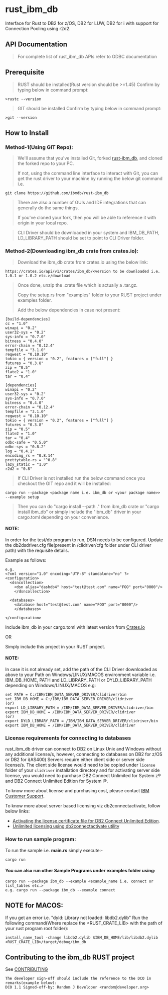 # rust_ibm_db

Interface for Rust to DB2 for z/OS, DB2 for LUW, DB2 for i with support for Connection Pooling using r2d2.

## API Documentation

> For complete list of rust_ibm_db APIs refer to ODBC documentation

## Prerequisite

> RUST should be installed(Rust version should be >=1.45)
Confirm by typing below in command prompt:

```
>rustc --version

```
> GIT should be installed
Confirm by typing below in command prompt:

```
>git --version
```

## How to Install

### Method-1(Using GIT Repo):
> We'll assume that you've installed Git, forked [rust-ibm_db](https://github.com/ibmdb/rust-ibm_db.git), and cloned the forked repo to your PC.
>
> If not, using the command line interface to interact with Git,
> you can get the rust driver to your machine by running the below git command i.e.
```
git clone https://github.com/ibmdb/rust-ibm_db
```
>
> There are also a number of GUIs and IDE integrations that can generally do the same things.
>
> If you've cloned your fork, then you will be able to reference it with origin in your local repo.

> CLI Driver should be downloaded in your system and IBM_DB_PATH, LD_LIBRARY_PATH should be set to point to CLI Driver folder.
>
### Method-2(Downloading ibm_db crate from crates.io):
> Download the ibm_db crate from crates.io using the below link:
```
https://crates.io/api/v1/crates/ibm_db/<version to be downloaded i.e. 1.0.1 or 1.0.2 etc.>/download
```
> Once done, unzip the .crate file which is actually a .tar.gz.
>
> Copy the setup.rs from "examples" folder to your RUST project under examples folder.
> 
> Add the below dependencies in case not present:
```
[build-dependencies]
cc = "1.0"
winapi = "0.2"
user32-sys = "0.2"
sys-info = "0.7.0"
bitness = "0.4.0"
error-chain = "0.12.4"
tempfile = "3.1.0"
reqwest = "0.10.10"
tokio = { version = "0.2", features = ["full"] }
futures = "0.3.8"
zip = "0.5"
flate2 = "1.0"
tar = "0.4"

[dependencies]
winapi = "0.2"
user32-sys = "0.2"
sys-info = "0.7.0"
bitness = "0.4.0"
error-chain = "0.12.4"
tempfile = "3.1.0"
reqwest = "0.10.10"
tokio = { version = "0.2", features = ["full"] }
futures = "0.3.8"
zip = "0.5"
flate2 = "1.0"
tar = "0.4"
odbc-safe = "0.5.0"
odbc-sys = "0.8.2"
log = "0.4.1"
encoding_rs = "0.8.14"
prettytable-rs = "^0.8"
lazy_static = "1.0"
r2d2 = "0.8"
```
> 
> If CLI Driver is not installed run the below command once you checkout the GIT repo and it will be installed:
```
cargo run --package <package name i.e. ibm_db or <your package name>> --example setup
```

> Then you can do "cargo install --path ." from ibm_db crate or "cargo install ibm_db" or simply include the "ibm_db" driver in your cargo.toml depending on your convenience. 

#### NOTE: 

In order for the test/db program to run, DSN needs to be configured. 
Update the db2dsdriver.cfg file(present in /clidriver/cfg folder under CLI driver path) with the requisite details.

Example as follows:
```
e.g.
<?xml version="1.0" encoding="UTF-8" standalone="no" ?>
<configuration>
  <dsncollection>
	<dsn alias="dashdb4" host="test@test.com" name="FOO" port="0000"/>
	</dsncollection>

  <databases>
	<database host="test@test.com" name="FOO" port="0000"/>
	</databases>

</configuration>
```

Include ibm_db in your cargo.toml with latest version from [Crates.io](https://crates.io/crates/ibm_db)

OR 

Simply include this project in your RUST project.

#### NOTE:

In case it is not already set, add the path of the CLI Driver downloaded as above to your Path on
Windows/LINUX/MACOS environment variable i.e. IBM_DB_HOME, PATH and LD_LIBRARY_PATH or DYLD_LIBRARY_PATH depending on Windows/LINUX/MACOS
e.g:
```
set PATH = C:/IBM/IBM_DATA_SERVER_DRIVER/clidriver/bin
set IBM_DB_HOME = C:/IBM/IBM_DATA_SERVER_DRIVER/clidriver
(or)
export LD_LIBRARY_PATH = /IBM/IBM_DATA_SERVER_DRIVER/clidriver/bin
export IBM_DB_HOME = /IBM/IBM_DATA_SERVER_DRIVER/clidriver
(or)
export DYLD_LIBRARY_PATH = /IBM/IBM_DATA_SERVER_DRIVER/clidriver/bin
export IBM_DB_HOME = /IBM/IBM_DATA_SERVER_DRIVER/clidriver
```

### <a name="Licenserequirements"></a> License requirements for connecting to databases

rust_ibm_db driver can connect to DB2 on Linux Unix and Windows without any additional license/s, however, connecting to databases on DB2 for z/OS or DB2 for i(AS400) Servers require either client side or server side license/s. The client side license would need to be copied under `license` folder of your `clidriver` installation directory and for activating server side license, you would need to purchase DB2 Connect Unlimited for System z® and DB2 Connect Unlimited Edition for System i®.

To know more about license and purchasing cost, please contact [IBM Customer Support](http://www-05.ibm.com/support/operations/zz/en/selectcountrylang.html).

To know more about server based licensing viz db2connectactivate, follow below links:
* [Activating the license certificate file for DB2 Connect Unlimited Edition](https://www.ibm.com/developerworks/community/blogs/96960515-2ea1-4391-8170-b0515d08e4da/entry/unlimited_licensing_in_non_java_drivers_using_db2connectactivate_utlility1?lang=en).
* [Unlimited licensing using db2connectactivate utility](https://www.ibm.com/developerworks/community/blogs/96960515-2ea1-4391-8170-b0515d08e4da/entry/unlimited_licensing_in_non_java_drivers_using_db2connectactivate_utlility1?lang=en.)

### How to run sample program:

To run the sample i.e. **main.rs** simply execute:- 

```
cargo run
```
#### You can also run other Sample Programs under examples folder using:
```
cargo run --package ibm_db --example <example_name i.e. connect or list_tables etc.>
e.g. cargo run --package ibm_db --example connect
```
## NOTE for MACOS:
If you get an error i.e. "dyld: Library not loaded: libdb2.dylib"
Run the following command(Where replace the <RUST_CRATE_LIB> with the path of your rust program root folder):

```
install_name_tool -change libdb2.dylib $IBM_DB_HOME/lib/libdb2.dylib <RUST_CRATE_LIB>/target/debug/ibm_db

```

<a name='contributing-to-the-ibm_db-RUST-project'></a>
## Contributing to the ibm_db RUST project

See [CONTRIBUTING](https://github.com/ibmdb/rust-ibm_db/blob/main/CONTRIBUTING.md)

```
The developer sign-off should include the reference to the DCO in remarks(example below):
DCO 1.1 Signed-off-by: Random J Developer <random@developer.org>
```